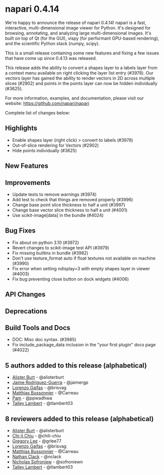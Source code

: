 # napari 0.4.14

We're happy to announce the release of napari 0.4.14!
napari is a fast, interactive, multi-dimensional image viewer for Python.
It's designed for browsing, annotating, and analyzing large multi-dimensional
images. It's built on top of Qt (for the GUI), vispy (for performant GPU-based
rendering), and the scientific Python stack (numpy, scipy).

This is a small release containing some new features and fixing a few issues that have come up since 0.4.13 was released.

This release adds the ability to convert a shapes layer to a labels layer from a context menu available on right clicking the layer list entry (#3978). Our vectors layer has gained the 
ability to render vectors in 2D across multiple slices (#2902) and points in the points
layer can now be hidden individually (#3625).

For more information, examples, and documentation, please visit our website:
https://github.com/napari/napari

Complete list of changes below:

## Highlights
- Enable shapes layer (right click) > convert to labels (#3978)
- Out-of-slice rendering for Vectors (#2902)
- Hide points individually (#3625)

## New Features

## Improvements
- Update tests to remove warnings (#3974)
- Add test to check that things are removed properly (#3996)
- Change base point slice thickness to half a unit (#3997)
- Change base vector slice thickness to half a unit (#4001)
- Use scikit-image[data] in the bundle (#4024)

## Bug Fixes
- Fix about on python 3.10 (#3972)
- Revert changes to scikit-image test API (#3979)
- Fix missing builtins in bundle (#3982)
- Don't use texture_format auto if float textures not available on machine (#3990)
- Fix error when setting ndisplay=3 with empty shapes layer in viewer (#4003)
- Fix bug preventing close button on dock widgets (#4006)

## API Changes

## Deprecations


## Build Tools and Docs
- DOC: Misc doc syntax. (#3985)
- Fix include_package_data inclusion in the "your first plugin" docs page (#4022)

## 5 authors added to this release (alphabetical)
- [Alister Burt](https://github.com/napari/napari/commits?author=alisterburt) - @alisterburt
- [Jaime Rodríguez-Guerra](https://github.com/napari/napari/commits?author=jaimergp) - @jaimergp
- [Lorenzo Gaifas](https://github.com/napari/napari/commits?author=brisvag) - @brisvag
- [Matthias Bussonnier](https://github.com/napari/napari/commits?author=Carreau) - @Carreau
- [Pam](https://github.com/napari/napari/commits?author=ppwadhwa) - @ppwadhwa
- [Talley Lambert](https://github.com/napari/napari/commits?author=tlambert03) - @tlambert03


## 8 reviewers added to this release (alphabetical)
- [Alister Burt](https://github.com/napari/napari/commits?author=alisterburt) - @alisterburt
- [Chi-li Chiu](https://github.com/napari/napari/commits?author=chili-chiu) - @chili-chiu
- [Gregory Lee](https://github.com/napari/napari/commits?author=grlee77) - @grlee77
- [Lorenzo Gaifas](https://github.com/napari/napari/commits?author=brisvag) - @brisvag
- [Matthias Bussonnier](https://github.com/napari/napari/commits?author=Carreau) - @Carreau
- [Nathan Clack](https://github.com/napari/napari/commits?author=nclack) - @nclack
- [Nicholas Sofroniew](https://github.com/napari/napari/commits?author=sofroniewn) - @sofroniewn
- [Talley Lambert](https://github.com/napari/napari/commits?author=tlambert03) - @tlambert03
  

